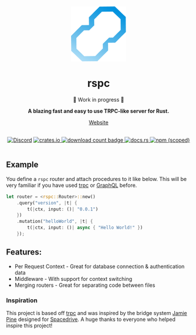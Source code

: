 <p align="center">
 <img width="150" height="150" src="/docs/public/logo.png" alt="Logo">
</p>
<h1 align="center">rspc</h1>
<p align="center">🚧 Work in progress 🚧</p>
<div align="center">
 <strong>
   A blazing fast and easy to use TRPC-like server for Rust.
 </strong>
</div>
<a align="center" href="https://rspc.otbeaumont.me">
  <p>Website</p>
</a>

<br />

<div align="center">
  <a href="https://discord.gg/4V9M5sksw8"><img src="https://img.shields.io/discord/1011665225809924136?style=flat-square" alt="Discord"></a>
  <a href="https://crates.io/crates/rspc">
    <img src="https://img.shields.io/crates/v/rspc.svg?style=flat-square"
    alt="crates.io" />
  </a>
  <a href="https://crates.io/crates/rspc">
    <img src="https://img.shields.io/crates/d/rspc.svg?style=flat-square"
      alt="download count badge" />
  </a>
  <a href="https://docs.rs/rspc">
    <img src="https://img.shields.io/badge/docs-latest-blue.svg?style=flat-square"
      alt="docs.rs" />
  </a>
  <a href="https://www.npmjs.com/package/@rspc/client">
    <img alt="npm (scoped)" src="https://img.shields.io/npm/v/@rspc/client?style=flat-square">
  </a>
</div>
<br/>

## Example

You define a `rspc` router and attach procedures to it like below. This will be very familiar if you have used [trpc](https://trpc.io/) or [GraphQL](https://graphql.org) before.

```rs
let router = <rspc::Router>::new()
    .query("version", |t| {
        t(|ctx, input: ()| "0.0.1")
    })
    .mutation("helloWorld", |t| {
        t(|ctx, input: ()| async { "Hello World!" })
    });
```

## Features:

 - Per Request Context - Great for database connection & authentication data
 - Middleware - With support for context switching
 - Merging routers - Great for separating code between files

### Inspiration

This project is based off [trpc](https://trpc.io) and was inspired by the bridge system [Jamie Pine](https://github.com/jamiepine) designed for [Spacedrive](https://www.spacedrive.com). A huge thanks to everyone who helped inspire this project!
